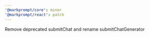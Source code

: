 ```yaml
---
'@markprompt/core': minor
'@markprompt/react': patch
---
```


Remove deprecated submitChat and rename submitChatGenerator
